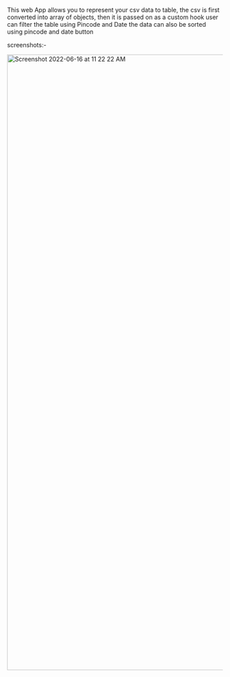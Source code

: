 This web App allows you to represent your csv data to table,
the csv is first converted into array of objects, then it is passed on as a custom hook
user can filter the table using Pincode and Date
the data can also be sorted using pincode and date button

screenshots:-

<img width="1439" alt="Screenshot 2022-06-16 at 11 22 22 AM" src="https://user-images.githubusercontent.com/46999151/174001549-1f8b5bde-d997-4399-bcb0-bb081b672238.png">
